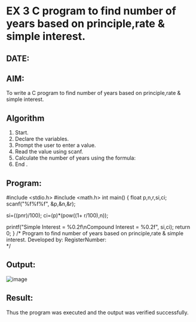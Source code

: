 # EX 3 C program to find number of years based on principle,rate & simple interest.
## DATE:
## AIM:
To write a C program to find number of years based on principle,rate & simple interest.

## Algorithm
1. Start.
2. Declare the variables.
3. Prompt the user to enter a value.
4. Read the value using scanf.
5. Calculate the number of years using the formula:
6. End .   

## Program:
#include <stdio.h>
#include <math.h>
int main()
{
 float p,n,r,si,ci;
 scanf("%f%f%f", &p,&n,&r);
 
 si=((p*n*r)/100);
 ci=(p)*(pow((1+ r/100),n));
 
 printf("Simple Interest = %0.2f\nCompound Interest = %0.2f", si,ci);
 return 0;
}
/*
Program to find number of years based on principle,rate & simple interest.
Developed by: 
RegisterNumber:  
*/

## Output:
![image](https://github.com/user-attachments/assets/ff45b6a0-0b15-4ee7-a36c-47370ec0e826)



## Result:
Thus the program was executed and the output was verified successfully.
